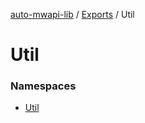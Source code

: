 [auto-mwapi-lib](../README.md) / [Exports](../modules.md) / Util

# Util <Badge type="tip" text="Module" />

### Namespaces

- [Util](Util.Util.md)